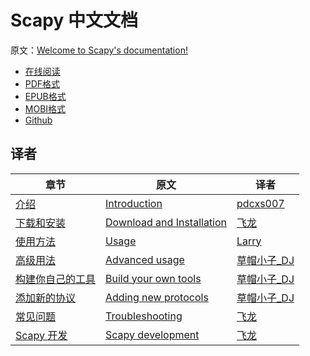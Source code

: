 # Scapy 中文文档

原文：[Welcome to Scapy's documentation!](http://www.secdev.org/projects/scapy/doc/)

+ [在线阅读](https://www.gitbook.com/book/wizardforcel/scapy-docs/details)
+ [PDF格式](https://www.gitbook.com/download/pdf/book/wizardforcel/scapy-docs)
+ [EPUB格式](https://www.gitbook.com/download/epub/book/wizardforcel/scapy-docs)
+ [MOBI格式](https://www.gitbook.com/download/mobi/book/wizardforcel/scapy-docs)
+ [Github](https://github.com/wizardforcel/scapy-docs-zh)

## 译者

| 章节 | 原文 | 译者 |
| --- | --- | --- |
| [介绍](1.md) | [Introduction](http://www.secdev.org/projects/scapy/doc/introduction.html) | [pdcxs007](http://blog.csdn.net/pdcxs007/) |
| [下载和安装](2.md) | [Download and Installation](http://www.secdev.org/projects/scapy/doc/installation.html) | [飞龙](https://github.com/wizardforcel) |
| [使用方法](3.md) | [Usage](http://www.secdev.org/projects/scapy/doc/usage.html) | [Larry](https://raw.githubusercontent.com/Larryxi) |
| [高级用法](4.md) | [Advanced usage](http://www.secdev.org/projects/scapy/doc/advanced_usage.html) | [草帽小子_DJ](http://blog.csdn.net/dj1174232716/) |
| [构建你自己的工具](5.md) | [Build your own tools](http://www.secdev.org/projects/scapy/doc/extending.html) | [草帽小子_DJ](http://blog.csdn.net/dj1174232716/) |
| [添加新的协议](6.md) | [Adding new protocols](http://www.secdev.org/projects/scapy/doc/build_dissect.html) | [草帽小子_DJ](http://blog.csdn.net/dj1174232716/) |
| [常见问题](7.md) | [Troubleshooting](http://www.secdev.org/projects/scapy/doc/troubleshooting.html) | [飞龙](https://github.com/wizardforcel) |
| [Scapy 开发](8.md) | [Scapy development](http://www.secdev.org/projects/scapy/doc/development.html) | [飞龙](https://github.com/wizardforcel) |
